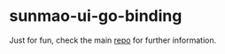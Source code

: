 # sunmao-ui-go-binding

Just for fun, check the main [repo](https://github.com/smartxworks/sunmao-ui) for further information.
